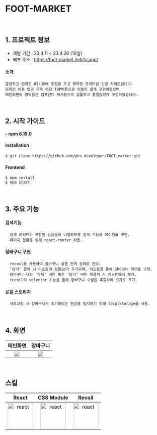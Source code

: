# FOOT-MARKET
<br/>
<h2>1. 프로젝트 정보</h2>


- 개발 기간 : 23.4.11 ~ 23.4.20 (10일)
- 배포 주소 : https://foot-market.netlify.app/
#### 소개
    깔끔하고 편리한 UI/UX에 초점을 두고 제작한 프리미엄 신발 사이트입니다.
    좌측의 이동 탭과 우측 하단 TOP버튼으로 이동이 쉽게 구현하였으며
    메인화면의 영역들은 컴포넌트 재사용으로 심플하고 통일감있게 구성하였습니다.

<br/>

<h2>2. 시작 가이드</h2>
<b>- npm 8.15.0</b>

#### installation
    $ git clone https://github.com/phs-developer/FOOT-market.git
#### Frontend
    $ npm install
    $ npm start

<br/>

<h2>3. 주요 기능</h2>

#### 검색기능
      검색 키워드가 포함된 상품들이 나열되도록 검색 기능과 페이지를 구현.
      페이지 전환을 위해 react-router 사용. 
    
#### 장바구니 구현
      recoil을 사용하여 장바구니 상품 전역 상태로 관리.
      ‘담기’ 클릭 시 리스트에 상품id가 추가되며, 리스트를 통해 장바구니 화면을 구현.
      장바구니 내의 ‘삭제’ 버튼 혹은 ‘담기’ 버튼 재클릭 시 리스트에서 제거.
      recoil의 selector 기능을 통해 장바구니 수량을 추출하여 숫자로 표기.
      
#### 로컬 스토리지
      새로고침 시 장바구니가 초기화되는 현상을 방지하기 위해 localStorage를 사용.


<br/>

<h2>4. 화면</h2>

| 메인화면 | 장바구니 |
|:-:|:-:|
|![](https://github.com/phs-developer/FOOT-market/assets/82524095/b6b8ba63-56b2-4f86-a51f-71e4337a0227) |![](https://github.com/phs-developer/FOOT-market/assets/82524095/55decea2-618a-4aa7-93b0-babc4a5000e2) |![]

<br/>

<h2>스킬</h2>

| React | CSS Module | Recoil |
|:-:|:-:|:-:|
|<img alt="react" src="https://github.com/phs-developer/portfolio2/assets/82524095/e6bcce56-c827-4216-8417-4ef015e59cfc" width="auto" height="80" />|<img alt="react" src="https://github.com/phs-developer/portfolio2/assets/82524095/5a6ec4ba-4ec3-4827-8c30-286cea86308d" width="80" height="80" />|<img alt="react" src="https://github.com/phs-developer/FOOT-market/assets/82524095/0bf6fda2-3232-4dfd-9e71-6dc6d5749c8f" width="auto" height="80" />|

